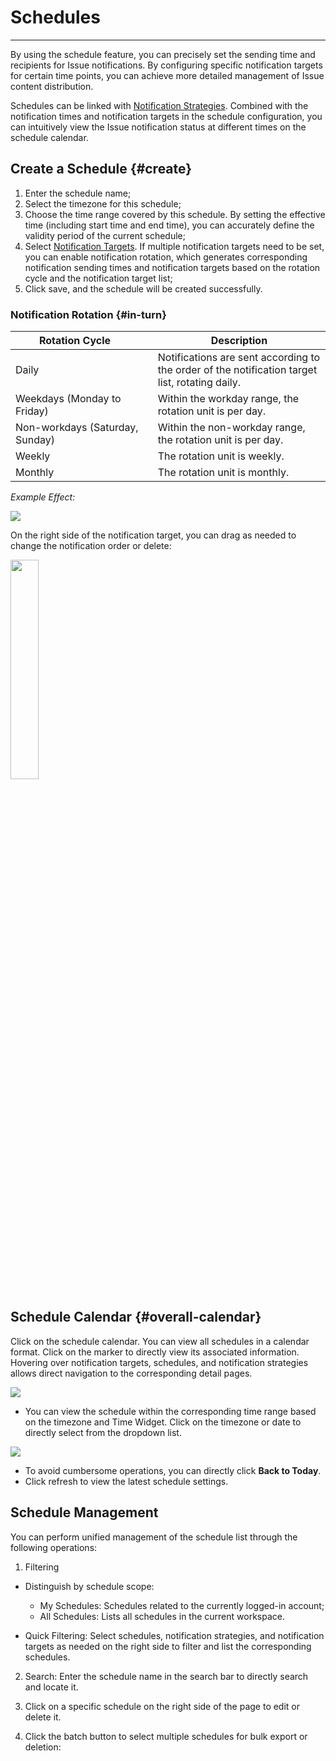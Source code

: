 # Schedules
---

By using the schedule feature, you can precisely set the sending time and recipients for Issue notifications. By configuring specific notification targets for certain time points, you can achieve more detailed management of Issue content distribution.

Schedules can be linked with [Notification Strategies](./config-manag/strategy.md). Combined with the notification times and notification targets in the schedule configuration, you can intuitively view the Issue notification status at different times on the schedule calendar.

## Create a Schedule {#create}

1. Enter the schedule name;
2. Select the timezone for this schedule;
3. Choose the time range covered by this schedule. By setting the effective time (including start time and end time), you can accurately define the validity period of the current schedule;
4. Select [Notification Targets](../monitoring/notify-object.md). If multiple notification targets need to be set, you can enable notification rotation, which generates corresponding notification sending times and notification targets based on the rotation cycle and the notification target list;
5. Click save, and the schedule will be created successfully.

### Notification Rotation {#in-turn}

| <div style="width: 190px">Rotation Cycle</div> | Description |
| --- | --- |
| Daily | Notifications are sent according to the order of the notification target list, rotating daily. |
| Weekdays (Monday to Friday) | Within the workday range, the rotation unit is per day. |
| Non-workdays (Saturday, Sunday) | Within the non-workday range, the rotation unit is per day. |
| Weekly | The rotation unit is weekly. |
| Monthly | The rotation unit is monthly. |

*Example Effect:*

![](img/calendar-1.png)

On the right side of the notification target, you can drag as needed to change the notification order or delete:

<img src="../img/calendar-2.png" width="30%" >

## Schedule Calendar {#overall-calendar}

Click on the schedule calendar. You can view all schedules in a calendar format. Click on the marker to directly view its associated information. Hovering over notification targets, schedules, and notification strategies allows direct navigation to the corresponding detail pages.

![](img/calendar-6.gif)

- You can view the schedule within the corresponding time range based on the timezone and Time Widget. Click on the timezone or date to directly select from the dropdown list.

![](img/calendar-5.png)

- To avoid cumbersome operations, you can directly click **Back to Today**.
- Click refresh to view the latest schedule settings.

## Schedule Management

You can perform unified management of the schedule list through the following operations:

1. Filtering


- Distinguish by schedule scope:
    
    - My Schedules: Schedules related to the currently logged-in account;
    - All Schedules: Lists all schedules in the current workspace.

- Quick Filtering: Select schedules, notification strategies, and notification targets as needed on the right side to filter and list the corresponding schedules.


2. Search: Enter the schedule name in the search bar to directly search and locate it.

3. Click on a specific schedule on the right side of the page to edit or delete it.


4. Click the batch button to select multiple schedules for bulk export or deletion:
